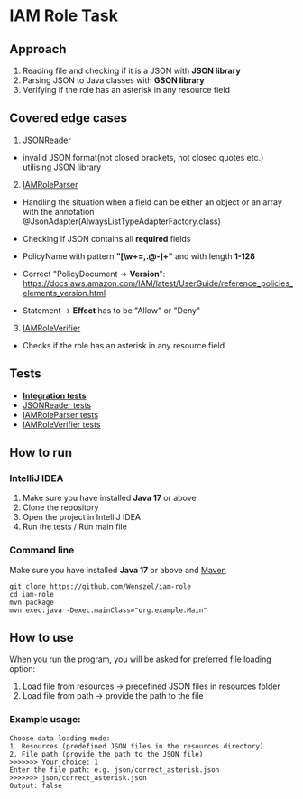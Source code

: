 # IAM Role Task 
## Approach 
1. Reading file and checking if it is a JSON with **JSON library**
2. Parsing JSON to Java classes with **GSON library**
3. Verifying if the role has an asterisk in any resource field

## Covered edge cases
1. [JSONReader](https://github.com/Wenszel/iam-role-parser/blob/main/src/main/java/org/example/JSONReader.java)
- invalid JSON format(not closed brackets, not closed quotes etc.)
 utilising JSON library 
2. [IAMRoleParser](https://github.com/Wenszel/iam-role-parser/blob/main/src/main/java/org/example/IAMRoleParser.java)
- Handling the situation when a field can be either an object or an array with the annotation @JsonAdapter(AlwaysListTypeAdapterFactory.class)

- Checking if JSON contains all **required** fields
- PolicyName with pattern **"[\w+=,.@-]+"** and with length **1-128**
- Correct "PolicyDocument -> **Version**": https://docs.aws.amazon.com/IAM/latest/UserGuide/reference_policies_elements_version.html
- Statement -> **Effect** has to be "Allow" or "Deny"

3. [IAMRoleVerifier](https://github.com/Wenszel/iam-role-parser/blob/main/src/main/java/org/example/IAMRoleVerifier.java)
- Checks if the role has an asterisk in any resource field

## Tests
- [**Integration tests**](https://github.com/Wenszel/iam-role-parser/blob/main/src/test/java/integration/IAMRoleIntegrationTests.java)
- [JSONReader tests](https://github.com/Wenszel/iam-role-parser/blob/main/src/test/java/JSONReaderTests.java)
- [IAMRoleParser tests](https://github.com/Wenszel/iam-role-parser/blob/main/src/test/java/IAMRoleParserTests.java)
- [IAMRoleVerifier tests](https://github.com/Wenszel/iam-role-parser/blob/main/src/test/java/IAMRoleVerifierTests.java)

## How to run

### IntelliJ IDEA

1. Make sure you have installed **Java 17** or above
2. Clone the repository
3. Open the project in IntelliJ IDEA
4. Run the tests / Run main file 

### Command line 
Make sure you have installed **Java 17** or above and [Maven](https://www.baeldung.com/install-maven-on-windows-linux-mac)

``` 
git clone https://github.com/Wenszel/iam-role
cd iam-role
mvn package
mvn exec:java -Dexec.mainClass="org.example.Main"  
```

## How to use
When you run the program, you will be asked for preferred file loading option:
1. Load file from resources -> predefined JSON files in resources folder
2. Load file from path -> provide the path to the file
### Example usage:
```
Choose data loading mode:
1. Resources (predefined JSON files in the resources directory)
2. File path (provide the path to the JSON file)
>>>>>>> Your choice: 1
Enter the file path: e.g. json/correct_asterisk.json
>>>>>>> json/correct_asterisk.json
Output: false

```